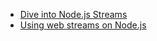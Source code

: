 - [Dive into Node.js Streams](https://nodesource.com/blog/dive-into-NodeJs-streams)
- [Using web streams on Node.js](https://2ality.com/2022/06/web-streams-nodejs.html)

